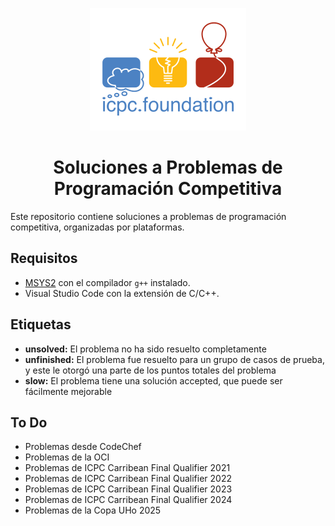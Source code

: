 <div align="center">

![ICPC LOGO](./icpc-logo.png)

# Soluciones a Problemas de Programación Competitiva

</div>

Este repositorio contiene soluciones a problemas de programación competitiva, organizadas por plataformas.

## Requisitos

- [MSYS2](https://www.msys2.org/) con el compilador `g++` instalado.
- Visual Studio Code con la extensión de C/C++.

## Etiquetas

- **unsolved:** El problema no ha sido resuelto completamente
- **unfinished:** El problema fue resuelto para un grupo de casos de prueba, y este le otorgó una parte de los puntos totales del problema
- **slow:** El problema tiene una solución accepted, que puede ser fácilmente mejorable

## To Do

- Problemas desde CodeChef
- Problemas de la OCI
- Problemas de ICPC Carribean Final Qualifier 2021
- Problemas de ICPC Carribean Final Qualifier 2022
- Problemas de ICPC Carribean Final Qualifier 2023
- Problemas de ICPC Carribean Final Qualifier 2024
- Problemas de la Copa UHo 2025
